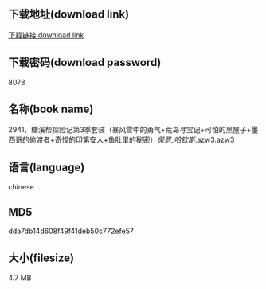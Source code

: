 ## 下载地址(download link)
[下载链接 download link](https://voluble-croquembouche-d321dc.netlify.app/?s=2941%E3%80%81%E7%B3%96%E6%BA%AA%E5%B8%AE%E6%8E%A2%E9%99%A9%E8%AE%B0%E7%AC%AC3%E5%AD%A3%E5%A5%97%E8%A3%85%EF%BC%88%E6%9A%B4%E9%A3%8E%E9%9B%AA%E4%B8%AD%E7%9A%84%E5%8B%87%E6%B0%94%2B%E8%8D%92%E5%B2%9B%E5%AF%BB%E5%AE%9D%E8%AE%B0%2B%E5%8F%AF%E6%80%95%E7%9A%84%E9%BB%91%E5%B1%8B%E5%AD%90%2B%E5%A2%A8%E8%A5%BF%E5%93%A5%E7%9A%84%E5%81%B7%E6%B8%A1%E8%80%85%2B%E5%A5%87%E6%80%AA%E7%9A%84%E5%8D%B0%E7%AC%AC%E5%AE%89%E4%BA%BA%2B%E9%B1%BC%E8%82%9A%E9%87%8C%E7%9A%84%E7%A7%98%E5%AF%86%EF%BC%89_%E4%BF%9D%E7%BD%97_%E5%93%88%E9%92%A6%E6%96%AF_.azw3)

## 下载密码(download password)
8078

## 名称(book name)
2941、糖溪帮探险记第3季套装（暴风雪中的勇气+荒岛寻宝记+可怕的黑屋子+墨西哥的偷渡者+奇怪的印第安人+鱼肚里的秘密）_保罗_哈钦斯_.azw3.azw3

## 语言(language)
chinese

## MD5
dda7db14d608f49f41deb50c772efe57

## 大小(filesize)
4.7 MB

